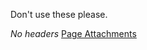 Don't use these please.

*No headers*
[Page Attachments](https://wiki-files.wmfo.org/Staff_Info/Staff_Meetings/Old_Show_Forms)
